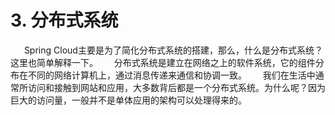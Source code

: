# 3. 分布式系统
&ensp; &ensp; Spring Cloud主要是为了简化分布式系统的搭建，那么，什么是分布式系统？这里也简单解释一下。
&ensp; &ensp; 分布式系统是建立在网络之上的软件系统，它的组件分布在不同的网络计算机上，通过消息传递来通信和协调一致。
&ensp; &ensp; 我们在生活中通常所访问和接触到网站和应用，大多数背后都是一个分布式系统。为什么呢？因为巨大的访问量，一般并不是单体应用的架构可以处理得来的。
